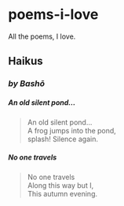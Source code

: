 # poems-i-love
All the poems, I love.

## Haikus

### *by Bashō*

##### An old silent pond...

> An old silent pond...  
> A frog jumps into the pond,  
> splash! Silence again.  

##### No one travels

> No one travels  
> Along this way but I,  
> This autumn evening.  



